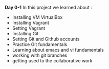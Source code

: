 **Day 0-1**
In this project we learned about :
* Installing VM VirtualBox
* Installing Vagrant
* Setting Vagrant
* Installing Git
* Setting Git and Github accounts
* Practice Git fundamentals
* Learning about emacs and vi fundamentals
* working with git branches
* getting used to the collaborative work
